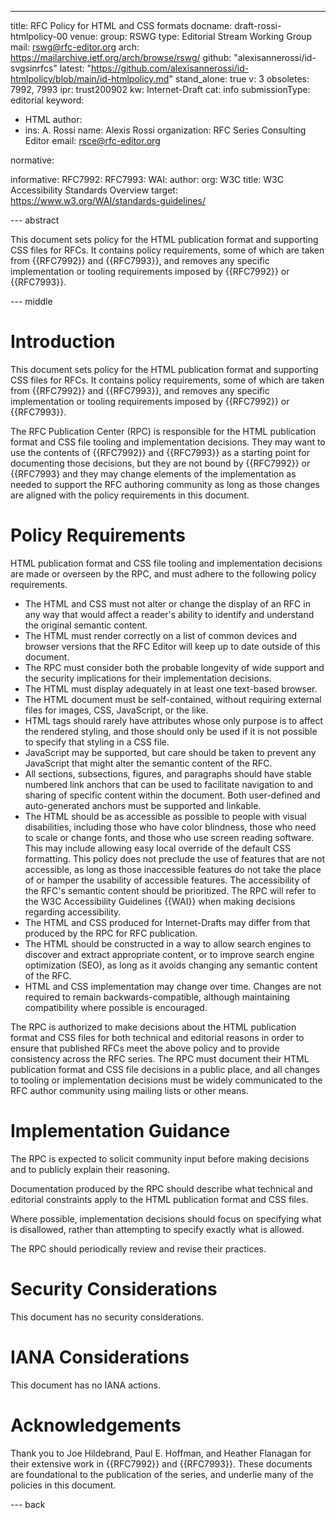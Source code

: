 ---
title: RFC Policy for HTML and CSS formats
docname: draft-rossi-htmlpolicy-00
venue:
  group: RSWG
  type: Editorial Stream Working Group
  mail: rswg@rfc-editor.org
  arch: https://mailarchive.ietf.org/arch/browse/rswg/
  github: "alexisannerossi/id-svgsinrfcs"
  latest: "https://github.com/alexisannerossi/id-htmlpolicy/blob/main/id-htmlpolicy.md"
stand_alone: true
v: 3
obsoletes: 7992, 7993
ipr: trust200902
kw: Internet-Draft
cat: info
submissionType: editorial
keyword:
 - HTML
author:
  -
    ins: A. Rossi
    name: Alexis Rossi
    organization: RFC Series Consulting Editor
    email: rsce@rfc-editor.org


normative:


informative:
  RFC7992:
  RFC7993:
  WAI:
    author:
      org: W3C
    title: W3C Accessibility Standards Overview
    target: https://www.w3.org/WAI/standards-guidelines/

--- abstract

This document sets policy for the HTML publication format and supporting CSS files for RFCs. It contains policy requirements, some of which are taken from {{RFC7992}} and {{RFC7993}}, and removes any specific implementation or tooling requirements imposed by {{RFC7992}} or {{RFC7993}}.

--- middle

# Introduction

This document sets policy for the HTML publication format and supporting CSS files for RFCs. It contains policy requirements, some of which are taken from {{RFC7992}} and {{RFC7993}}, and removes any specific implementation or tooling requirements imposed by {{RFC7992}} or {{RFC7993}}.

The RFC Publication Center (RPC) is responsible for the HTML publication format and CSS file tooling and implementation decisions. They may want to use the contents of {{RFC7992}} and {{RFC7993}} as a starting point for documenting those decisions, but they are not bound by {{RFC7992}} or {{RFC7993} and they may change elements of the implementation as needed to support the RFC authoring community as long as those changes are aligned with the policy requirements in this document.

# Policy Requirements

HTML publication format and CSS file tooling and implementation decisions are made or overseen by the RPC, and must adhere to the following policy requirements.

* The HTML and CSS must not alter or change the display of an RFC in any way that would affect a reader's ability to identify and understand the original semantic content.
* The HTML must render correctly on a list of common devices and browser versions that the RFC Editor will keep up to date outside of this document.
* The RPC must consider both the probable longevity of wide support and the security implications for their implementation decisions.
* The HTML must display adequately in at least one text-based browser. 
* The HTML document must be self-contained, without requiring external files for images, CSS, JavaScript, or the like.
* HTML tags should rarely have attributes whose only purpose is to affect the rendered styling, and those should only be used if it is not possible to specify that styling in a CSS file.
* JavaScript may be supported, but care should be taken to prevent any JavaScript that might alter the semantic content of the RFC.
* All sections, subsections, figures, and paragraphs should have stable numbered link anchors that can be used to facilitate navigation to and sharing of specific content within the document. Both user-defined and auto-generated anchors must be supported and linkable. 
* The HTML should be as accessible as possible to people with visual disabilities, including those who have color blindness, those who need to scale or change fonts, and those who use screen reading software. This may include allowing easy local override of the default CSS formatting. This policy does not preclude the use of features that are not accessible, as long as those inaccessible features do not take the place of or hamper the usability of accessible features. The accessibility of the RFC's semantic content should be prioritized. The RPC will refer to the W3C Accessibility Guidelines {{WAI}} when making decisions regarding accessibility. 
* The HTML and CSS produced for Internet-Drafts may differ from that produced by the RPC for RFC publication.
* The HTML should be constructed in a way to allow search engines to discover and extract appropriate content, or to improve search engine optimization (SEO), as long as it avoids changing any semantic content of the RFC.
* HTML and CSS implementation may change over time. Changes are not required to remain backwards-compatible, although maintaining compatibility where possible is encouraged.

The RPC is authorized to make decisions about the HTML publication format and CSS files for both technical and editorial reasons in order to ensure that published RFCs meet the above policy and to provide consistency across the RFC series.
The RPC must document their HTML publication format and CSS file decisions in a public place, and all changes to tooling or implementation decisions must be widely communicated to the RFC author community using mailing lists or other means.

# Implementation Guidance

The RPC is expected to solicit community input before making decisions and to publicly explain their reasoning.

Documentation produced by the RPC should describe what technical and editorial constraints apply to the HTML publication format and CSS files.

Where possible, implementation decisions should focus on specifying what is disallowed, rather than attempting to specify exactly what is allowed.

The RPC should periodically review and revise their practices.

# Security Considerations

This document has no security considerations.


# IANA Considerations

This document has no IANA actions.

# Acknowledgements

Thank you to Joe Hildebrand, Paul E. Hoffman, and Heather Flanagan for their extensive work in {{RFC7992}} and {{RFC7993}}. These documents are foundational to the publication of the series, and underlie many of the policies in this document.

--- back
